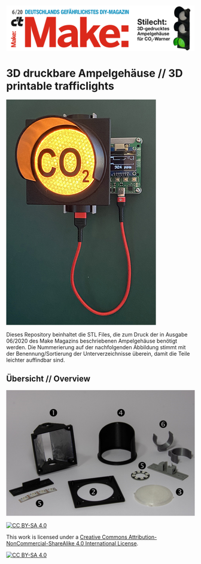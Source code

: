 ![Banner](/Images/Make_2020-06_Banner.jpg)
# 3D druckbare Ampelgehäuse // 3D printable trafficlights

![Beispiel](/Images/StandaloneCO2_TWAM.jpg)

Dieses Repository beinhaltet die STL Files, die zum Druck der in Ausgabe 06/2020 des Make Magazins beschriebenen Ampelgehäuse benötigt werden. Die Nummerierung auf der nachfolgenden Abbildung stimmt mit der Benennung/Sortierung der Unterverzeichnisse überein, damit die Teile leichter auffindbar sind.

## Übersicht // Overview

![Systematik](/Images/Systematik.PNG)

[![CC BY-SA 4.0][cc-by-sa-shield]][cc-by-sa]

This work is licensed under a [Creative Commons Attribution-NonCommercial-ShareAlike 4.0 International License][cc-by-sa].

[![CC BY-SA 4.0][cc-by-sa-image]][cc-by-sa]

[cc-by-sa]: http://creativecommons.org/licenses/by-nc-sa/4.0/
[cc-by-sa-image]: https://licensebuttons.net/l/by-nc-sa/4.0/88x31.png
[cc-by-sa-shield]: https://img.shields.io/badge/License-CC%20BY--NC--SA%204.0-lightgrey.svg
